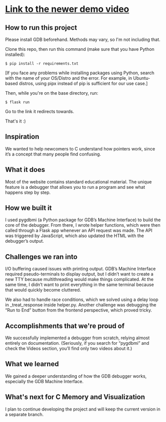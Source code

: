 # [Link to the newer demo video](https://www.reddit.com/r/developersIndia/comments/1n6w0ao/for_a_hackathon_made_a_c_debugger_frontend_in_an/)

## How to run this project

Please install GDB beforehand. Methods may vary, so I'm not including that.

Clone this repo, then run this command (make sure that you have Python installed):

`$ pip install -r requirements.txt`

[If you face any problems while installing packages using Python, search with the name of your OS/Distro and the error. For example, in Ubuntu-based distros, using pipx instead of pip is sufficient for our use case.]

Then, while you're on the base directory, run:

`$ flask run`

Go to the link it redirects towards.

That's it :)

## Inspiration

We wanted to help newcomers to C understand how pointers work, since it’s a concept that many people find confusing.

## What it does

Most of the website contains standard educational material. The unique feature is a debugger that allows you to run a program and see what happens step by step.

## How we built it

I used pygdbmi (a Python package for GDB’s Machine Interface) to build the core of the debugger. From there, I wrote helper functions, which were then called through a Flask app whenever an API request was made. The API was triggered by JavaScript, which also updated the HTML with the debugger’s output.

## Challenges we ran into

I/O buffering caused issues with printing output. GDB’s Machine Interface required pseudo-terminals to display output, but I didn’t want to create a new TTY because multithreading would make things complicated. At the same time, I didn’t want to print everything in the same terminal because that would quickly become cluttered.

We also had to handle race conditions, which we solved using a delay loop in _treat_response inside helper.py. Another challenge was debugging the “Run to End” button from the frontend perspective, which proved tricky.

## Accomplishments that we're proud of

We successfully implemented a debugger from scratch, relying almost entirely on documentation. (Seriously, if you search for “pygdbmi” and check the Videos section, you’ll find only two videos about it.)

## What we learned

We gained a deeper understanding of how the GDB debugger works, especially the GDB Machine Interface.

## What's next for C Memory and Visualization

I plan to continue developing the project and will keep the current version in a separate branch.


